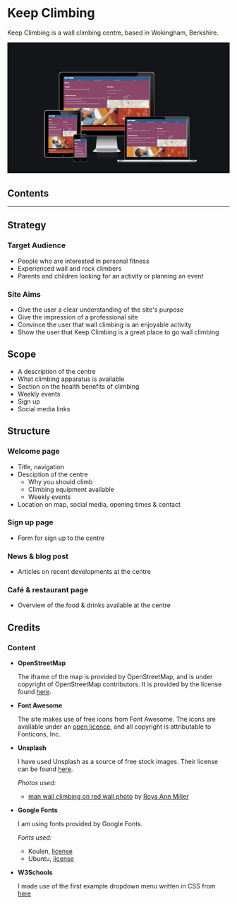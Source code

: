 # Keep Climbing

Keep Climbing is a wall climbing centre, based in Wokingham, Berkshire.

![Am I Responsive image](./docs/am-i-responsive.png)

## Contents
---

## Strategy

### Target Audience

* People who are interested in personal fitness
* Experienced wall and rock climbers
* Parents and children looking for an activity or planning an event

### Site Aims

* Give the user a clear understanding of the site's purpose
* Give the impression of a professional site
* Convince the user that wall climbing is an enjoyable activity
* Show the user that Keep Climbing is a great place to go wall climbing

## Scope

* A description of the centre
* What climbing apparatus is available
* Section on the health benefits of climbing
* Weekly events
* Sign up
* Social media links

## Structure

### Welcome page

* Title, navigation
* Desciption of the centre
  * Why you should climb
  * Climbing equipment available
  * Weekly events
* Location on map, social media, opening times & contact

### Sign up page

* Form for sign up to the centre

### News & blog post

* Articles on recent developments at the centre

### Café & restaurant page

* Overview of the food & drinks available at the centre

## Credits

### Content

- __OpenStreetMap__

  The iframe of the map is provided by OpenStreetMap,
  and is under copyright of OpenStreetMap contributors.
  It is provided by the license found [here](https://www.openstreetmap.org/copyright).

- __Font Awesome__

  The site makes use of free icons from Font Awesome.
  The icons are available under an [open licence](https://fontawesome.com/license/free),
  and all copyright is attributable to Fonticons, Inc.

- __Unsplash__

  I have used Unsplash as a source of free stock images.
  Their license can be found [here](https://unsplash.com/license).

  _Photos used:_
  - [man wall climbing on red wall photo](https://unsplash.com/photos/G2QYE9czCEw)
    by [Roya Ann Miller](https://unsplash.com/@royaannmiller)

- __Google Fonts__

  I am using fonts provided by Google Fonts.

  _Fonts used:_
  - Koulen, [license](https://scripts.sil.org/cms/scripts/page.php?site_id=nrsi&id=OFL)
  - Ubuntu, [license](https://ubuntu.com/legal/font-licence)

- __W3Schools__

  I made use of the first example dropdown menu written in CSS from [here](https://www.w3schools.com/css/css_dropdowns.asp)
